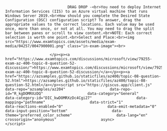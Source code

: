 <p class="card-text">
							
								DRAG DROP -<br>You need to deploy Internet Information Services (IIS) to an Azure virtual machine that runs Windows Server 2019.<br>How should you complete the Desired State Configuration (DSC) configuration script? To answer, drag the appropriate values to the correct locations. Each value may be used once, more than once, or not at all. You may need to drag the split bar between panes or scroll to view content.<br>NOTE: Each correct selection is worth one point.<br>Select and Place:<br><img src="https://www.examtopics.com/assets/media/exam-media/04257/0047900001.png" class="in-exam-image"><br>
							
						</p><p><a href="https://www.examtopics.com/discussions/microsoft/view/79255-exam-az-400-topic-8-question-52-discussion/">https://www.examtopics.com/discussions/microsoft/view/79255-exam-az-400-topic-8-question-52-discussion/</a></p><p><a href="https://azsamples.github.io/staticfiles/az400/topic-08-question-52.html">https://azsamples.github.io/staticfiles/az400/topic-08-question-52.html</a></p><script src="https://giscus.app/client.js"                    data-repo="azsamples/az204"                    data-repo-id="R_kgDOMRXzDQ"                    data-category="General"                    data-category-id="DIC_kwDOMRXzDc4Cgi27"                    data-mapping="pathname"                    data-strict="1"                    data-reactions-enabled="0"                    data-emit-metadata="0"                    data-input-position="bottom"                    data-theme="preferred_color_scheme"                    data-lang="en"                    crossorigin="anonymous"                    async>                    </script>